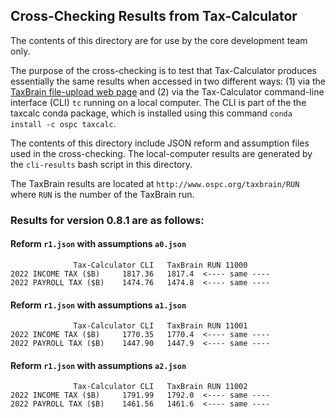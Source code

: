 ## Cross-Checking Results from Tax-Calculator

The contents of this directory are for use by the core development
team only.

The purpose of the cross-checking is to test that Tax-Calculator
produces essentially the same results when accessed in two different
ways: (1) via the [TaxBrain file-upload web
page](http://www.ospc.org/taxbrain/file/) and (2) via the
Tax-Calculator command-line interface (CLI) `tc` running on a local
computer.  The CLI is part of the the taxcalc conda package, which
is installed using this command `conda install -c ospc taxcalc`.

The contents of this directory include JSON reform and assumption
files used in the cross-checking.  The local-computer results are
generated by the `cli-results` bash script in this directory.

The TaxBrain results are located at `http://www.ospc.org/taxbrain/RUN`
where `RUN` is the number of the TaxBrain run.

### Results for version 0.8.1 are as follows:

#### Reform `r1.json` with assumptions `a0.json`
```
              Tax-Calculator CLI   TaxBrain RUN 11000
2022 INCOME TAX ($B)     1817.36   1817.4  <---- same ----
2022 PAYROLL TAX ($B)    1474.76   1474.8  <---- same ----
```

#### Reform `r1.json` with assumptions `a1.json`
```
              Tax-Calculator CLI   TaxBrain RUN 11001
2022 INCOME TAX ($B)     1770.35   1770.4  <---- same ----
2022 PAYROLL TAX ($B)    1447.90   1447.9  <---- same ----
```

#### Reform `r1.json` with assumptions `a2.json`
```
              Tax-Calculator CLI   TaxBrain RUN 11002
2022 INCOME TAX ($B)     1791.99   1792.0  <---- same ----
2022 PAYROLL TAX ($B)    1461.56   1461.6  <---- same ----
```
